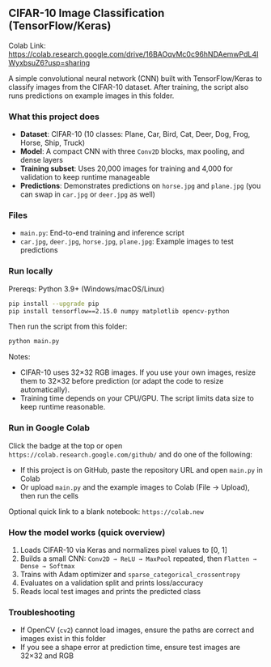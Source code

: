 ## CIFAR-10 Image Classification (TensorFlow/Keras)

Colab Link:  https://colab.research.google.com/drive/16BAOqvMc0c96hNDAemwPdL4IWyxbsuZ6?usp=sharing

A simple convolutional neural network (CNN) built with TensorFlow/Keras to classify images from the CIFAR-10 dataset. After training, the script also runs predictions on example images in this folder.

### What this project does
- **Dataset**: CIFAR-10 (10 classes: Plane, Car, Bird, Cat, Deer, Dog, Frog, Horse, Ship, Truck)
- **Model**: A compact CNN with three `Conv2D` blocks, max pooling, and dense layers
- **Training subset**: Uses 20,000 images for training and 4,000 for validation to keep runtime manageable
- **Predictions**: Demonstrates predictions on `horse.jpg` and `plane.jpg` (you can swap in `car.jpg` or `deer.jpg` as well)

### Files
- `main.py`: End-to-end training and inference script
- `car.jpg`, `deer.jpg`, `horse.jpg`, `plane.jpg`: Example images to test predictions

### Run locally
Prereqs: Python 3.9+ (Windows/macOS/Linux)

```bash
pip install --upgrade pip
pip install tensorflow==2.15.0 numpy matplotlib opencv-python
```

Then run the script from this folder:

```bash
python main.py
```

Notes:
- CIFAR-10 uses 32×32 RGB images. If you use your own images, resize them to 32×32 before prediction (or adapt the code to resize automatically).
- Training time depends on your CPU/GPU. The script limits data size to keep runtime reasonable.

### Run in Google Colab
Click the badge at the top or open `https://colab.research.google.com/github/` and do one of the following:
- If this project is on GitHub, paste the repository URL and open `main.py` in Colab
- Or upload `main.py` and the example images to Colab (File → Upload), then run the cells

Optional quick link to a blank notebook: `https://colab.new`

### How the model works (quick overview)
1. Loads CIFAR-10 via Keras and normalizes pixel values to [0, 1]
2. Builds a small CNN: `Conv2D → ReLU → MaxPool` repeated, then `Flatten → Dense → Softmax`
3. Trains with Adam optimizer and `sparse_categorical_crossentropy`
4. Evaluates on a validation split and prints loss/accuracy
5. Reads local test images and prints the predicted class

### Troubleshooting
- If OpenCV (`cv2`) cannot load images, ensure the paths are correct and images exist in this folder
- If you see a shape error at prediction time, ensure test images are 32×32 and RGB


